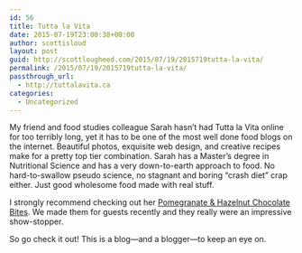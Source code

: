 ```yaml
---
id: 56
title: Tutta la Vita
date: 2015-07-19T23:00:38+00:00
author: scottisloud
layout: post
guid: http://scottlougheed.com/2015/07/19/2015719tutta-la-vita/
permalink: /2015/07/19/2015719tutta-la-vita/
passthrough_url:
  - http://tuttalavita.ca
categories:
  - Uncategorized
---
```

My friend and food studies colleague Sarah hasn&#8217;t had Tutta la Vita online for too terribly long, yet it has to be one of the most well done food blogs on the internet. Beautiful photos, exquisite web design, and&nbsp;creative recipes make for a pretty top tier combination. Sarah has a Master&#8217;s degree in Nutritional Science&nbsp;and has a very down-to-earth approach to food. No hard-to-swallow pseudo science, no stagnant and boring &#8220;crash diet&#8221; crap either. Just good wholesome food made with real stuff.&nbsp;

I strongly recommend checking out her&nbsp;<a target="_blank" href="http://tuttalavita.ca/desserts/pomegranate-hazelnut-chocolate-bites/">Pomegranate & Hazelnut Chocolate Bites</a>. We made them for guests recently and they really were an impressive show-stopper.&nbsp;

So go check it out! This is a blog—and a blogger—to keep an eye on.